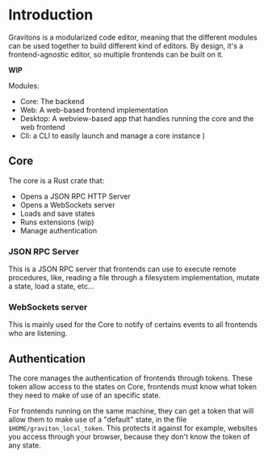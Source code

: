 # Introduction
Gravitons is a modularized code editor, meaning that the different modules can be used together to build different kind of editors. By design, it's a frontend-agnostic editor, so multiple frontends can be built on it.

**WIP**

Modules:
- Core: The backend
- Web: A web-based frontend implementation
- Desktop: A webview-based app that handles running the core and the web frontend
- Cli: a CLI to easily launch and manage a core instance )

## Core
The core is a Rust crate that:
- Opens a JSON RPC HTTP Server 
- Opens a WebSockets server
- Loads and save states
- Runs extensions (wip)
- Manage authentication

### JSON RPC Server
This is a JSON RPC server that frontends can use to execute remote procedures, like, reading a file through a filesystem implementation, mutate a state, load a state, etc...

### WebSockets server
This is mainly used for the Core to notify of certains events to all frontends who are listening. 

## Authentication
The core manages the authentication of frontends through tokens. These token allow access to the states on Core, frontends must know what token they need to make of use of an specific state. 

For frontends running on the same machine, they can get a token that will allow them to make use of a "default" state, in the file `$HOME/graviton_local_token`. This protects it against for example, websites you access through your browser, because they don't know the token of any state.